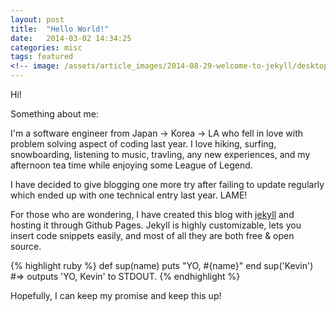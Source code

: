 ```yaml
---
layout: post
title:  "Hello World!"
date:   2014-03-02 14:34:25
categories: misc
tags: featured
<!-- image: /assets/article_images/2014-08-29-welcome-to-jekyll/desktop.jpg -->
---
```

Hi! 

Something about me:

I'm a software engineer from Japan -> Korea -> LA who fell in love with problem solving aspect of coding last year. I love hiking, surfing, snowboarding, listening to music, travling, any new experiences, and my afternoon tea time while enjoying some League of Legend. 

I have decided to give blogging one more try after failing to update regularly which ended up with one technical entry last year. LAME!

For those who are wondering, I have created this blog with [jekyll](http://jekyllrb.com) and hosting it through Github Pages. Jekyll is highly customizable, lets you insert code snippets easily, and most of all they are both free & open source.

{% highlight ruby %}
def sup(name)
  puts "YO, #{name}"
end
sup('Kevin')
#=> outputs 'YO, Kevin' to STDOUT.
{% endhighlight %}

Hopefully, I can keep my promise and keep this up!